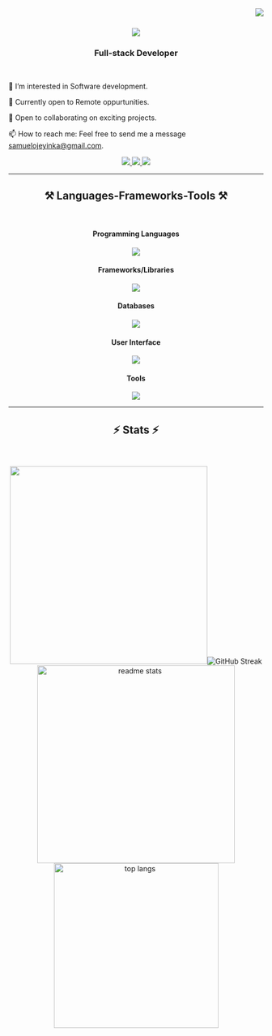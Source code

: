 <img align="right" src="https://visitor-badge.laobi.icu/badge?page_id=samojeyinka.samojeyinka" />

<h1 align="center">
    <img src="https://readme-typing-svg.herokuapp.com/?font=Righteous&size=35&center=true&vCenter=true&width=500&height=70&duration=3000&lines=Hi+There!+👋;+I'm+Sam+Ojeyinka!;" />
</h1>

<h3 align="center">Full-stack Developer</h3>

<br/>

<div align="left">

👀 I’m interested in Software development.

🌱 Currently open to Remote oppurtunities.

💞️ Open to collaborating on exciting projects.

📫 How to reach me: Feel free to send me a message samuelojeyinka@gmail.com.

 </div>


 <div align="center"> 
  <a href="mailto:samuelojeyinka@gmail.com">
    <img src="https://img.shields.io/badge/Gmail-333333?style=for-the-badge&logo=gmail&logoColor=red" />
  </a>
  <a href="https://linkedin.com/in/ojeyinka-samuel" target="_blank">
    <img src="https://img.shields.io/badge/LinkedIn-0077B5?style=for-the-badge&logo=linkedin&logoColor=white" target="_blank" />
  </a>
  <a href="https://samojeyinka.vercel.app/" target="_blank">
     <img src="https://img.shields.io/badge/Portfolio-FF5722?style=for-the-badge&logo=todoist&logoColor=white" target="_blank" /> <!-- sqlite, safari, google-chrome are other good icon options -->
  </a>
</div>

 <hr/>

 <h2 align="center">⚒️ Languages-Frameworks-Tools ⚒️</h2>
 <br/>
 <div align="center">
     <div style="display:flex'">
         <h4>Programming Languages</h4>
    <img src="https://skillicons.dev/icons?i=ruby,javascript" />
         <div>
    <div style="display:flex'">
         <h4>Frameworks/Libraries</h4>
    <img src="https://skillicons.dev/icons?i=rails,nodejs,express,react" /><br>
    </div>
    <div style="display:flex'">
         <h4>Databases</h4>
    <img src="https://skillicons.dev/icons?i=mysql,postgres,mongodb,sqlite,firebase" /><br>
    </div>
        <div style="display:flex'">
         <h4>User Interface</h4>
    <img src="https://skillicons.dev/icons?i=css,sass,tailwind,bootstrap" /><br>
    </div>
        </div>
        <div style="display:flex'">
         <h4>Tools</h4>
    <img src="https://skillicons.dev/icons?i=docker,kubernetes,vscode,sublime" /><br>
    </div>
</div>

<hr/>

<h2 align="center">⚡ Stats ⚡</h2>
<br>
<div align=center>
     <br/>
  <img width=390 src="href="https://git.io/streak-stats"><img src="https://streak-stats.demolab.com?user=samojeyinka&theme=tokyonight" alt="GitHub Streak"/>
     <br/>
  <img width=390 src="https://github-readme-stats.vercel.app/api?username=samojeyinka&show_icons=true&theme=transparent" alt="readme stats" bg_color="#ff0000"/>
  <br/>
  <img width=325 align="center" src="https://github-readme-stats.vercel.app/api/top-langs/?username=samojeyinka&size_weight=0.5&count_weight=0.5&theme=transparent" alt="top langs" />
</div>




<!---
samojeyinka/samojeyinka is a ✨ special ✨ repository because its `README.md` (this file) appears on your GitHub profile.
You can click the Preview link to take a look at your changes.
--->
